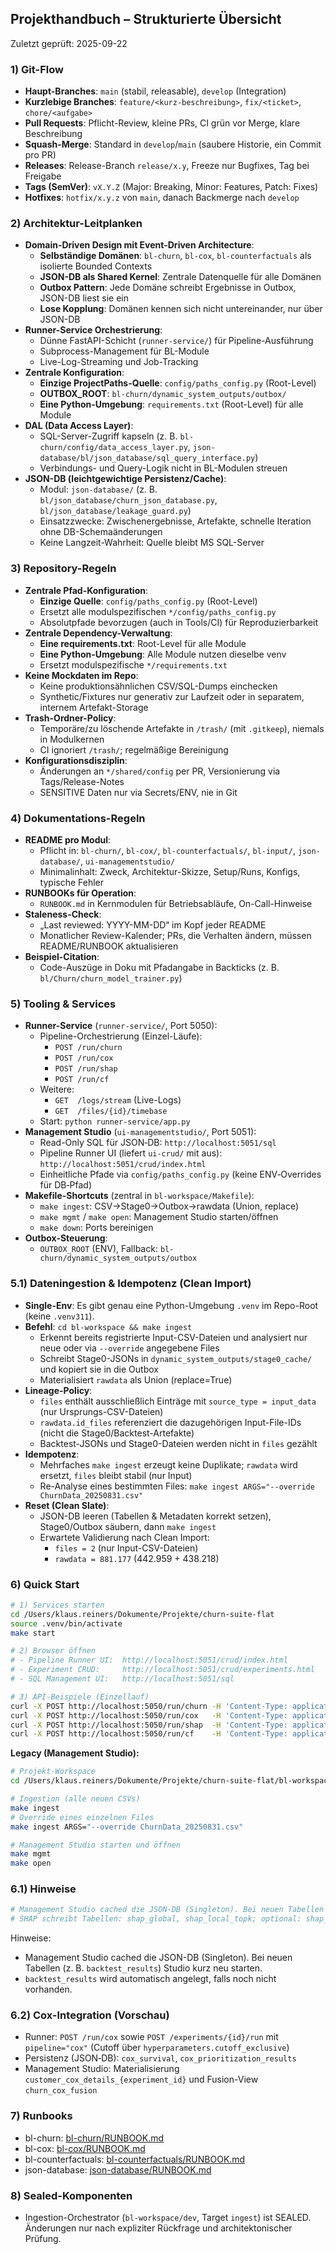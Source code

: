 ## Projekthandbuch – Strukturierte Übersicht

Zuletzt geprüft: 2025-09-22

### 1) Git-Flow
- **Haupt-Branches**: `main` (stabil, releasable), `develop` (Integration)
- **Kurzlebige Branches**: `feature/<kurz-beschreibung>`, `fix/<ticket>`, `chore/<aufgabe>`
- **Pull Requests**: Pflicht-Review, kleine PRs, CI grün vor Merge, klare Beschreibung
- **Squash-Merge**: Standard in `develop`/`main` (saubere Historie, ein Commit pro PR)
- **Releases**: Release-Branch `release/x.y`, Freeze nur Bugfixes, Tag bei Freigabe
- **Tags (SemVer)**: `vX.Y.Z` (Major: Breaking, Minor: Features, Patch: Fixes)
- **Hotfixes**: `hotfix/x.y.z` von `main`, danach Backmerge nach `develop`

### 2) Architektur-Leitplanken
- **Domain-Driven Design mit Event-Driven Architecture**:
  - **Selbständige Domänen**: `bl-churn`, `bl-cox`, `bl-counterfactuals` als isolierte Bounded Contexts
  - **JSON-DB als Shared Kernel**: Zentrale Datenquelle für alle Domänen
  - **Outbox Pattern**: Jede Domäne schreibt Ergebnisse in Outbox, JSON-DB liest sie ein
  - **Lose Kopplung**: Domänen kennen sich nicht untereinander, nur über JSON-DB
- **Runner-Service Orchestrierung**:
  - Dünne FastAPI-Schicht (`runner-service/`) für Pipeline-Ausführung
  - Subprocess-Management für BL-Module
  - Live-Log-Streaming und Job-Tracking
- **Zentrale Konfiguration**:
  - **Einzige ProjectPaths-Quelle**: `config/paths_config.py` (Root-Level)
  - **OUTBOX_ROOT**: `bl-churn/dynamic_system_outputs/outbox/`
  - **Eine Python-Umgebung**: `requirements.txt` (Root-Level) für alle Module
- **DAL (Data Access Layer)**:
  - SQL-Server-Zugriff kapseln (z. B. `bl-churn/config/data_access_layer.py`, `json-database/bl/json_database/sql_query_interface.py`)
  - Verbindungs- und Query-Logik nicht in BL-Modulen streuen
- **JSON-DB (leichtgewichtige Persistenz/Cache)**:
  - Modul: `json-database/` (z. B. `bl/json_database/churn_json_database.py`, `bl/json_database/leakage_guard.py`)
  - Einsatzzwecke: Zwischenergebnisse, Artefakte, schnelle Iteration ohne DB-Schemaänderungen
  - Keine Langzeit-Wahrheit: Quelle bleibt MS SQL-Server

### 3) Repository-Regeln
- **Zentrale Pfad-Konfiguration**:
  - **Einzige Quelle**: `config/paths_config.py` (Root-Level)
  - Ersetzt alle modulspezifischen `*/config/paths_config.py`
  - Absolutpfade bevorzugen (auch in Tools/CI) für Reproduzierbarkeit
- **Zentrale Dependency-Verwaltung**:
  - **Eine requirements.txt**: Root-Level für alle Module
  - **Eine Python-Umgebung**: Alle Module nutzen dieselbe venv
  - Ersetzt modulspezifische `*/requirements.txt`
- **Keine Mockdaten im Repo**:
  - Keine produktionsähnlichen CSV/SQL-Dumps einchecken
  - Synthetic/Fixtures nur generativ zur Laufzeit oder in separatem, internem Artefakt-Storage
- **Trash-Ordner-Policy**:
  - Temporäre/zu löschende Artefakte in `/trash/` (mit `.gitkeep`), niemals in Modulkernen
  - CI ignoriert `/trash/`; regelmäßige Bereinigung
- **Konfigurationsdisziplin**:
  - Änderungen an `*/shared/config` per PR, Versionierung via Tags/Release-Notes
  - SENSITIVE Daten nur via Secrets/ENV, nie in Git

### 4) Dokumentations-Regeln
- **README pro Modul**:
  - Pflicht in: `bl-churn/`, `bl-cox/`, `bl-counterfactuals/`, `bl-input/`, `json-database/`, `ui-managementstudio/`
  - Minimalinhalt: Zweck, Architektur-Skizze, Setup/Runs, Konfigs, typische Fehler
- **RUNBOOKs für Operation**:
  - `RUNBOOK.md` in Kernmodulen für Betriebsabläufe, On-Call-Hinweise
- **Staleness-Check**:
  - „Last reviewed: YYYY-MM-DD“ im Kopf jeder README
  - Monatlicher Review-Kalender; PRs, die Verhalten ändern, müssen README/RUNBOOK aktualisieren
- **Beispiel-Citation**:
  - Code-Auszüge in Doku mit Pfadangabe in Backticks (z. B. `bl/Churn/churn_model_trainer.py`)

### 5) Tooling & Services
- **Runner-Service** (`runner-service/`, Port 5050):
  - Pipeline-Orchestrierung (Einzel-Läufe):
    - `POST /run/churn`
    - `POST /run/cox`
    - `POST /run/shap`
    - `POST /run/cf`
  - Weitere:
    - `GET  /logs/stream` (Live-Logs)
    - `GET  /files/{id}/timebase`
  - Start: `python runner-service/app.py`
- **Management Studio** (`ui-managementstudio/`, Port 5051):
  - Read-Only SQL für JSON‑DB: `http://localhost:5051/sql`
  - Pipeline Runner UI (liefert `ui-crud/` mit aus): `http://localhost:5051/crud/index.html`
  - Einheitliche Pfade via `config/paths_config.py` (keine ENV‑Overrides für DB‑Pfad)
- **Makefile-Shortcuts** (zentral in `bl-workspace/Makefile`):
  - `make ingest`: CSV→Stage0→Outbox→rawdata (Union, replace)
  - `make mgmt` / `make open`: Management Studio starten/öffnen
  - `make down`: Ports bereinigen
- **Outbox-Steuerung**:
  - `OUTBOX_ROOT` (ENV), Fallback: `bl-churn/dynamic_system_outputs/outbox`

### 5.1) Dateningestion & Idempotenz (Clean Import)

- **Single-Env**: Es gibt genau eine Python-Umgebung `.venv` im Repo-Root (keine `.venv311`).
- **Befehl**: `cd bl-workspace && make ingest`
  - Erkennt bereits registrierte Input-CSV-Dateien und analysiert nur neue oder via `--override` angegebene Files
  - Schreibt Stage0-JSONs in `dynamic_system_outputs/stage0_cache/` und kopiert sie in die Outbox
  - Materialisiert `rawdata` als Union (replace=True)
- **Lineage-Policy**:
  - `files` enthält ausschließlich Einträge mit `source_type = input_data` (nur Ursprungs-CSV-Dateien)
  - `rawdata.id_files` referenziert die dazugehörigen Input-File-IDs (nicht die Stage0/Backtest-Artefakte)
  - Backtest-JSONs und Stage0-Dateien werden nicht in `files` gezählt
- **Idempotenz**:
  - Mehrfaches `make ingest` erzeugt keine Duplikate; `rawdata` wird ersetzt, `files` bleibt stabil (nur Input)
  - Re-Analyse eines bestimmten Files: `make ingest ARGS="--override ChurnData_20250831.csv"`
- **Reset (Clean Slate)**:
  - JSON-DB leeren (Tabellen & Metadaten korrekt setzen), Stage0/Outbox säubern, dann `make ingest`
  - Erwartete Validierung nach Clean Import:
    - `files = 2` (nur Input-CSV-Dateien)
    - `rawdata = 881.177` (442.959 + 438.218)

### 6) Quick Start

```bash
# 1) Services starten
cd /Users/klaus.reiners/Dokumente/Projekte/churn-suite-flat
source .venv/bin/activate
make start

# 2) Browser öffnen
# - Pipeline Runner UI:  http://localhost:5051/crud/index.html
# - Experiment CRUD:     http://localhost:5051/crud/experiments.html
# - SQL Management UI:   http://localhost:5051/sql

# 3) API-Beispiele (Einzellauf)
curl -X POST http://localhost:5050/run/churn -H 'Content-Type: application/json' -d '{"experiment_id":1}'
curl -X POST http://localhost:5050/run/cox   -H 'Content-Type: application/json' -d '{"experiment_id":1, "cutoff_exclusive":"202501"}'
curl -X POST http://localhost:5050/run/shap  -H 'Content-Type: application/json' -d '{"experiment_id":1}'
curl -X POST http://localhost:5050/run/cf    -H 'Content-Type: application/json' -d '{"experiment_id":1}'
```

**Legacy (Management Studio):**
```bash
# Projekt-Workspace
cd /Users/klaus.reiners/Dokumente/Projekte/churn-suite-flat/bl-workspace

# Ingestion (alle neuen CSVs)
make ingest
# Override eines einzelnen Files
make ingest ARGS="--override ChurnData_20250831.csv"

# Management Studio starten und öffnen
make mgmt
make open
```
 
### 6.1) Hinweise

```bash
# Management Studio cached die JSON‑DB (Singleton). Bei neuen Tabellen UI neu laden/neu starten.
# SHAP schreibt Tabellen: shap_global, shap_local_topk; optional: shap_global_aggregated, shap_global_by_digitalization.
```

Hinweise:
- Management Studio cached die JSON-DB (Singleton). Bei neuen Tabellen (z. B. `backtest_results`) Studio kurz neu starten.
- `backtest_results` wird automatisch angelegt, falls noch nicht vorhanden.

### 6.2) Cox-Integration (Vorschau)
- Runner: `POST /run/cox` sowie `POST /experiments/{id}/run` mit `pipeline="cox"` (Cutoff über `hyperparameters.cutoff_exclusive`)
- Persistenz (JSON‑DB): `cox_survival`, `cox_prioritization_results`
- Management Studio: Materialisierung `customer_cox_details_{experiment_id}` und Fusion-View `churn_cox_fusion`
### 7) Runbooks

- bl-churn: [bl-churn/RUNBOOK.md](bl-churn/RUNBOOK.md)
- bl-cox: [bl-cox/RUNBOOK.md](bl-cox/RUNBOOK.md)
- bl-counterfactuals: [bl-counterfactuals/RUNBOOK.md](bl-counterfactuals/RUNBOOK.md)
- json-database: [json-database/RUNBOOK.md](json-database/RUNBOOK.md)

### 8) Sealed-Komponenten
- Ingestion-Orchestrator (`bl-workspace/dev`, Target `ingest`) ist SEALED. Änderungen nur nach expliziter Rückfrage und architektonischer Prüfung.


